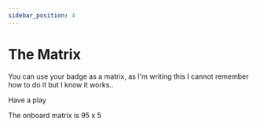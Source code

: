 ```yaml
---
sidebar_position: 4
---
```


# The Matrix

You can use your badge as a matrix, as I'm writing this I cannot remember how to do it but I know it works..

Have a play

The onboard matrix is 95 x 5 


